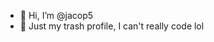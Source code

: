 - 👋 Hi, I’m @jacop5
- 👀 Just my trash profile, I can't really code lol

<!---
jacop5/jacop5 is a ✨ special ✨ repository because its `README.md` (this file) appears on your GitHub profile.
You can click the Preview link to take a look at your changes.
--->
